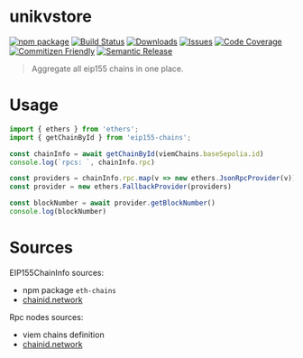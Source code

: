 # unikvstore

[![npm package][npm-img]][npm-url]
[![Build Status][build-img]][build-url]
[![Downloads][downloads-img]][downloads-url]
[![Issues][issues-img]][issues-url]
[![Code Coverage][codecov-img]][codecov-url]
[![Commitizen Friendly][commitizen-img]][commitizen-url]
[![Semantic Release][semantic-release-img]][semantic-release-url]

> Aggregate all eip155 chains in one place.

# Usage

```Typescript
import { ethers } from 'ethers';
import { getChainById } from 'eip155-chains';

const chainInfo = await getChainById(viemChains.baseSepolia.id)
console.log(`rpcs: `, chainInfo.rpc)

const providers = chainInfo.rpc.map(v => new ethers.JsonRpcProvider(v))
const provider = new ethers.FallbackProvider(providers)

const blockNumber = await provider.getBlockNumber()
console.log(blockNumber)
```

# Sources

EIP155ChainInfo sources:

- npm package `eth-chains`
- [chainid.network](https://chainid.network/chains.json)

Rpc nodes sources:

- viem chains definition
- [chainid.network](https://chainid.network/chains.json)

[build-img]:https://github.com/ryansonshine/typescript-npm-package-template/actions/workflows/release.yml/badge.svg
[build-url]:https://github.com/ryansonshine/typescript-npm-package-template/actions/workflows/release.yml
[downloads-img]:https://img.shields.io/npm/dt/typescript-npm-package-template
[downloads-url]:https://www.npmtrends.com/typescript-npm-package-template
[npm-img]:https://img.shields.io/npm/v/typescript-npm-package-template
[npm-url]:https://www.npmjs.com/package/typescript-npm-package-template
[issues-img]:https://img.shields.io/github/issues/ryansonshine/typescript-npm-package-template
[issues-url]:https://github.com/ryansonshine/typescript-npm-package-template/issues
[codecov-img]:https://codecov.io/gh/ryansonshine/typescript-npm-package-template/branch/main/graph/badge.svg
[codecov-url]:https://codecov.io/gh/ryansonshine/typescript-npm-package-template
[semantic-release-img]:https://img.shields.io/badge/%20%20%F0%9F%93%A6%F0%9F%9A%80-semantic--release-e10079.svg
[semantic-release-url]:https://github.com/semantic-release/semantic-release
[commitizen-img]:https://img.shields.io/badge/commitizen-friendly-brightgreen.svg
[commitizen-url]:http://commitizen.github.io/cz-cli/
